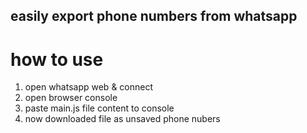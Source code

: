 ## easily export phone numbers from whatsapp

# how to use
1. open whatsapp web & connect
2. open browser console
3. paste main.js file content to console 
4. now downloaded file as unsaved phone nubers
